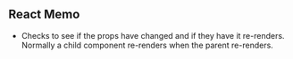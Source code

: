 ## React Memo

* Checks to see if the props have changed and if they have it re-renders. Normally a child component re-renders when the parent re-renders. 